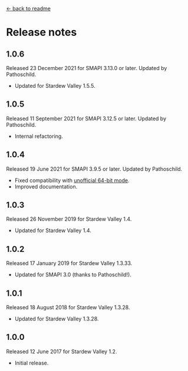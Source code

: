 ﻿﻿[← back to readme](README.md)

# Release notes
## 1.0.6
Released 23 December 2021 for SMAPI 3.13.0 or later. Updated by Pathoschild.

* Updated for Stardew Valley 1.5.5.

## 1.0.5
Released 11 September 2021 for SMAPI 3.12.5 or later. Updated by Pathoschild.

* Internal refactoring.

## 1.0.4
Released 19 June 2021 for SMAPI 3.9.5 or later. Updated by Pathoschild.

* Fixed compatibility with [unofficial 64-bit mode](https://stardewvalleywiki.com/Modding:Migrate_to_64-bit_on_Windows).
* Improved documentation.

## 1.0.3
Released 26 November 2019 for Stardew Valley 1.4.

* Updated for Stardew Valley 1.4.

## 1.0.2
Released 17 January 2019 for Stardew Valley 1.3.33.

* Updated for SMAPI 3.0 (thanks to Pathoschild!).

## 1.0.1
Released 18 August 2018 for Stardew Valley 1.3.28.

* Updated for Stardew Valley 1.3.28.

## 1.0.0
Released 12 June 2017 for Stardew Valley 1.2.

* Initial release.
